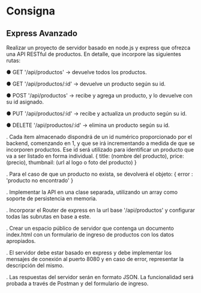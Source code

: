 # Consigna
## Express Avanzado
Realizar un proyecto de servidor basado en node.js y express que ofrezca una API RESTful de productos. 
En detalle, que incorpore las siguientes rutas:

● GET '/api/productos' -> devuelve todos los productos.

● GET '/api/productos/:id' -> devuelve un producto según su id.

● POST '/api/productos' -> recibe y agrega un producto, y lo devuelve con su id asignado.

● PUT '/api/productos/:id' -> recibe y actualiza un producto según su id.

● DELETE '/api/productos/:id' -> elimina un producto según su id.

. Cada ítem almacenado dispondrá de un id numérico proporcionado por el backend, 
comenzando en 1, y que se irá incrementando a medida de que se incorporen 
productos. Ese id será utilizado para identificar un producto que va a ser listado en 
forma individual.
{
    title: (nombre del producto),
    price: (precio),
    thumbnail: (url al logo o foto del producto)
}

. Para el caso de que un producto no exista, se devolverá el objeto:
{ error : 'producto no encontrado' }

. Implementar la API en una clase separada, utilizando un array como soporte de 
persistencia en memoria.

. Incorporar el Router de express en la url base '/api/productos' y configurar todas las 
subrutas en base a este.

. Crear un espacio público de servidor que contenga un documento index.html con un 
formulario de ingreso de productos con los datos apropiados.

. El servidor debe estar basado en express y debe implementar los mensajes de conexión 
al puerto 8080 y en caso de error, representar la descripción del mismo.

. Las respuestas del servidor serán en formato JSON. La funcionalidad será probada a 
través de Postman y del formulario de ingreso.
